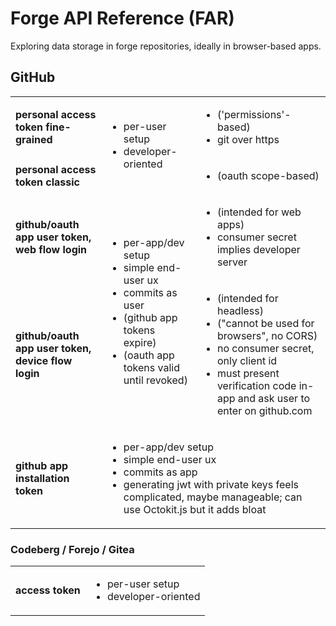 # Forge API Reference (FAR)

Exploring data storage in forge repositories, ideally in browser-based apps.

## GitHub

<table>
<tbody>
<tr>
<td>
	<b>personal access token fine-grained</b>
</td>
<td rowspan="2">
	<ul>
		<li>per-user setup</li>
		<li>developer-oriented</li>
	</ul>
</td>
<td>
	<ul>
		<li>('permissions'-based)</li>
		<li>git over https</li>
	</ul>
</td>
</tr>
<tr>
<td>
	<b>personal access token classic</b>
</td>
<td>
	<ul>
		<li>(oauth scope-based)</li>
	</ul>
</td>
</tr>
<tr>
<td>
	<b>github/oauth app user token, web flow login</b>
</td>
<td rowspan="2">
	<ul>
		<li>per-app/dev setup</li>
		<li>simple end-user ux</li>
		<li>commits as user</li>
		<li>(github app tokens expire)</li>
		<li>(oauth app tokens valid until revoked)</li>
	</ul>
</td>
<td>
	<ul>
		<li>(intended for web apps)</li>
		<li>consumer secret implies developer server</li>
	</ul>
</td>
</tr>
<tr>
<td>
	<b>github/oauth app user token, device flow login</b>
</td>
<td>
	<ul>
		<li>(intended for headless)</li>
		<li>("cannot be used for browsers", no CORS)</li>
		<li>no consumer secret, only client id</li>
		<li>must present verification code in-app and ask user to enter on github.com</li>
	</ul>
</td>
</tr>
<tr>
<td>
	<b>github app installation token</b>
</td>
<td colspan="2">
	<ul>
		<li>per-app/dev setup</li>
		<li>simple end-user ux</li>
		<li>commits as app</li>
		<li>generating jwt with private keys feels complicated, maybe manageable; can use Octokit.js but it adds bloat</li>
	</ul>
</td>
</tr>
</tbody>
</table>

### Codeberg / Forejo / Gitea

<table>
<tbody>
<tr>
<td>
	<b>access token</b>
</td>
<td>
	<ul>
		<li>per-user setup</li>
    <li>developer-oriented</li>
	</ul>
</td>
</tr>
</tbody>
</table>

